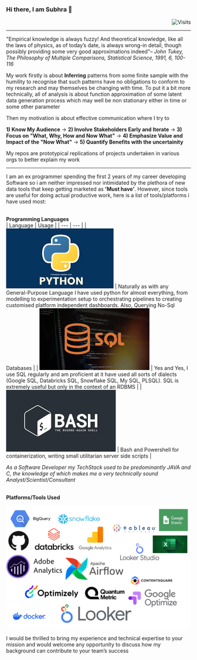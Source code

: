 ### Hi there, I am Subhra 👋  
<div align="right"><img src="https://img.shields.io/badge/Visits-57-blue?label=PageVisitCounter&labelColor=000000&logo=GitHub&logoColor=FFFFFF&color=1D70B8&style=for-the-badge" alt="Visits"></div>

___
"Empirical knowledge is always fuzzy! And theoretical knowledge, like all the laws of physics, as of today’s date, is always wrong-in detail, though possibly providing some very good approximations indeed"– *John Tukey, The Philosophy of Multiple Comparisons, Statistical Science, 1991, 6, 100-116*

My work firstly is about **Inferring** patterns from some finite sample with the humility to recognise that such patterns have no obligations to conform to my research and may themselves be changing with time. To put it a bit more technically, all of analysis is about function approximation of some latent data generation process which may well be non stationary either in time or some other parameter


Then my motivation is about effective communication where I try to

**1) Know My Audience** &rarr;  **2) Involve Stakeholders Early and Iterate** &rarr;  **3) Focus on "What, Why, How and Now What"** &rarr; **4) Emphasize Value and Impact of the "Now What"** &rarr; **5) Quantify Benefits with the uncertainity**


My repos are prototypical replications of projects undertaken in various orgs to better explain my work
___
I am an ex programmer spending the first 2 years of my career developing Software so i am neither impressed nor intimidated by the plethora of new data tools that keep getting marketed as **'Must have'**. However, since tools are useful for doing actual productive work, here is a list of tools/platforms i have used most:

<br>**Programming Languages**</br>
| Language | Usage |
| --- | --- |
| ![Page_1](https://github.com/SubhraSMukherjee/SubhraSMukherjee/blob/main/screenshots/python.png) | Naturally as with any General-Purpose Language I have used python for almost everything, from modelling to experimentation setup to orchestrating pipelines to creating customised platform independent dashboards. Also, Querying No-Sql Databases  |
| ![Page_1](https://github.com/SubhraSMukherjee/SubhraSMukherjee/blob/main/screenshots/SQL.png) | Yes and Yes, I use SQL regularly and am proficient at it have used all sorts of dialects (Google SQL, Databricks SQL, Snowflake SQL, My SQL, PLSQL). SQL is extremely useful but only in the context of an RDBMS   |
| ![Page_1](https://github.com/SubhraSMukherjee/SubhraSMukherjee/blob/main/screenshots/bash.png) | Bash and Powershell for containerization, writing small utilitarian server side scripts  |


*As a Software Developer my TechStack used to be predominantly JAVA and C, the knowledge of which makes me a very technically sound Analyst/Scientist/Consultant*

<br>**Platforms/Tools Used**</br>

![Page_1](https://github.com/SubhraSMukherjee/SubhraSMukherjee/blob/main/screenshots/Tools.png)


I would be thrilled to bring my experience and technical expertise to your mission and would welcome any opportunity to discuss how my background can contribute to your team’s success
